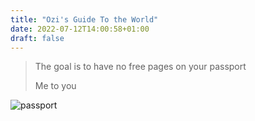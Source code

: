 ```yaml
---
title: "Ozi's Guide To the World"
date: 2022-07-12T14:00:58+01:00
draft: false
---
```


> The goal is to have no free pages on your passport
>
> Me to you

![passport](convertkit-QMU1z6ReS5A-unsplash.jpg)